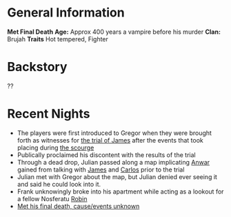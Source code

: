 <!-- TITLE: Gregor -->
<!-- SUBTITLE: Met his final death. Former member of the Primogen-->

# General Information
**Met Final Death**
**Age:** Approx 400 years a vampire before his murder
**Clan:** Brujah
**Traits** Hot tempered, Fighter
# Backstory
??
# Recent Nights
* The players were first introduced to Gregor when they were brought forth as witnesses for [the trial of James](/home/vtm/events/trial) after the events that took placing during [the scourge](/home/vtm/events/the-scourge)
* Publically proclaimed his discontent with the results of the trial
* Through a dead drop, Julian passed along a map implicating [Anwar](/home/vtm/npc/anwar) gained from talking with [James](/home/vtm/npc/james) and [Carlos](/home/vtm/npc/carlos) prior to the trial
* Julian met with Gregor about the map, but Julian denied ever seeing it and said he could look into it.
* Frank unknowingly broke into his apartment while acting as a lookout for a fellow Nosferatu [Robin](/home/vtm/npc/robin)
* [Met his final death, cause/events unknown](/home/vtm/events/death-of-gregor)